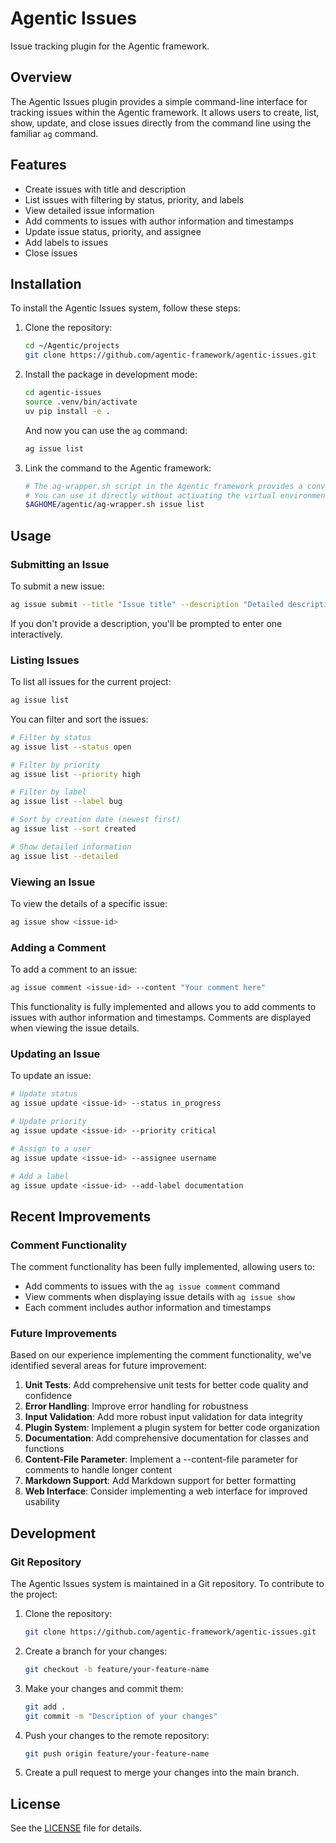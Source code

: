 # Agentic Issues

Issue tracking plugin for the Agentic framework.

## Overview

The Agentic Issues plugin provides a simple command-line interface for tracking issues within the Agentic framework. It allows users to create, list, show, update, and close issues directly from the command line using the familiar `ag` command.

## Features

- Create issues with title and description
- List issues with filtering by status, priority, and labels
- View detailed issue information
- Add comments to issues with author information and timestamps
- Update issue status, priority, and assignee
- Add labels to issues
- Close issues

## Installation

To install the Agentic Issues system, follow these steps:

1. Clone the repository:
   ```bash
   cd ~/Agentic/projects
   git clone https://github.com/agentic-framework/agentic-issues.git
   ```

2. Install the package in development mode:
   ```bash
   cd agentic-issues
   source .venv/bin/activate
   uv pip install -e .
   ```

   And now you can use the `ag` command:
   ```bash
   ag issue list
   ```

3. Link the command to the Agentic framework:
   ```bash
   # The ag-wrapper.sh script in the Agentic framework provides a convenient way to run the ag command
   # You can use it directly without activating the virtual environment:
   $AGHOME/agentic/ag-wrapper.sh issue list
   ```

## Usage

### Submitting an Issue

To submit a new issue:

```bash
ag issue submit --title "Issue title" --description "Detailed description" --priority high --labels "bug,ui"
```

If you don't provide a description, you'll be prompted to enter one interactively.

### Listing Issues

To list all issues for the current project:

```bash
ag issue list
```

You can filter and sort the issues:

```bash
# Filter by status
ag issue list --status open

# Filter by priority
ag issue list --priority high

# Filter by label
ag issue list --label bug

# Sort by creation date (newest first)
ag issue list --sort created

# Show detailed information
ag issue list --detailed
```

### Viewing an Issue

To view the details of a specific issue:

```bash
ag issue show <issue-id>
```

### Adding a Comment

To add a comment to an issue:

```bash
ag issue comment <issue-id> --content "Your comment here"
```

This functionality is fully implemented and allows you to add comments to issues with author information and timestamps. Comments are displayed when viewing the issue details.

### Updating an Issue

To update an issue:

```bash
# Update status
ag issue update <issue-id> --status in_progress

# Update priority
ag issue update <issue-id> --priority critical

# Assign to a user
ag issue update <issue-id> --assignee username

# Add a label
ag issue update <issue-id> --add-label documentation
```

## Recent Improvements

### Comment Functionality

The comment functionality has been fully implemented, allowing users to:
- Add comments to issues with the `ag issue comment` command
- View comments when displaying issue details with `ag issue show`
- Each comment includes author information and timestamps

### Future Improvements

Based on our experience implementing the comment functionality, we've identified several areas for future improvement:

1. **Unit Tests**: Add comprehensive unit tests for better code quality and confidence
2. **Error Handling**: Improve error handling for robustness
3. **Input Validation**: Add more robust input validation for data integrity
4. **Plugin System**: Implement a plugin system for better code organization
5. **Documentation**: Add comprehensive documentation for classes and functions
6. **Content-File Parameter**: Implement a --content-file parameter for comments to handle longer content
7. **Markdown Support**: Add Markdown support for better formatting
8. **Web Interface**: Consider implementing a web interface for improved usability

## Development

### Git Repository

The Agentic Issues system is maintained in a Git repository. To contribute to the project:

1. Clone the repository:
   ```bash
   git clone https://github.com/agentic-framework/agentic-issues.git
   ```

2. Create a branch for your changes:
   ```bash
   git checkout -b feature/your-feature-name
   ```

3. Make your changes and commit them:
   ```bash
   git add .
   git commit -m "Description of your changes"
   ```

4. Push your changes to the remote repository:
   ```bash
   git push origin feature/your-feature-name
   ```

5. Create a pull request to merge your changes into the main branch.

## License

See the [LICENSE](LICENSE) file for details.
